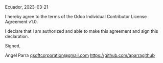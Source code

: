 Ecuador, 2023-03-21

I hereby agree to the terms of the Odoo Individual Contributor License
Agreement v1.0.

I declare that I am authorized and able to make this agreement and sign this
declaration.

Signed,

Angel Parra qsoftcorporation@gmail.com https://github.com/aparragithub
